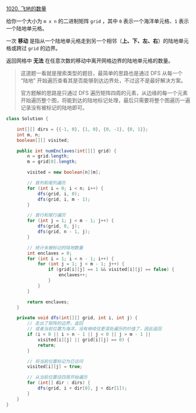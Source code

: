 [1020. 飞地的数量](https://leetcode-cn.com/problems/number-of-enclaves/)



给你一个大小为 `m x n` 的二进制矩阵 `grid` ，其中 `0` 表示一个海洋单元格、`1` 表示一个陆地单元格。

一次 **移动** 是指从一个陆地单元格走到另一个相邻（**上、下、左、右**）的陆地单元格或跨过 `grid` 的边界。

返回网格中 **无法** 在任意次数的移动中离开网格边界的陆地单元格的数量。



> 这道题一看就是搜索类型的题目，最简单的思路也是通过 DFS 从每一个 “陆地” 开始遍历查看其是否能够到达边界处，不过这不是最好解决方案。
>
> 
>
> 官方题解的思路是只通过 DFS 遍历矩阵四周的元素，从边缘的每一个元素开始遍历整个图，将能到达的陆地标记处理，最后只需要将整个图遍历一遍记录没有被标记的陆地即可。

```java
class Solution {

    int[][] dirs = {{-1, 0}, {1, 0}, {0, -1}, {0, 1}};
    int m, n;
    boolean[][] visited;

    public int numEnclaves(int[][] grid) {
        n = grid.length;
        m = grid[0].length;

        visited = new boolean[n][m];

        // 首列和尾列遍历
        for (int i = 0; i < n; i++) {
            dfs(grid, i, 0);
            dfs(grid, i, m - 1);
        }

        // 首行和尾行遍历
        for (int j = 1; j < m - 1; j++) {
            dfs(grid, 0, j);
            dfs(grid, n - 1, j);
        }

        // 统计未被标记的陆地数量
        int enclaves = 0;
        for (int i = 1; i < n - 1; i++) {
            for (int j = 1; j < m - 1; j++) {
                if (grid[i][j] == 1 && visited[i][j] == false) {
                    enclaves++;
                }
            }
        }

        return enclaves;
    }

    private void dfs(int[][] grid, int i, int j) {
        // 走出了矩阵的边界，返回
        // 或者当前位置为海洋，没有继续往更深处遍历的价值了，因此返回
        if (i < 0 || i > n - 1 || j < 0 || j > m - 1 || 
            visited[i][j] || grid[i][j] == 0) {
            return;
        }

        // 将当前位置标记为已访问
        visited[i][j] = true;

        // 从当前位置往四周开始遍历
        for (int[] dir : dirs) {
            dfs(grid, i + dir[0], j + dir[1]);
        }
    }
}
```

